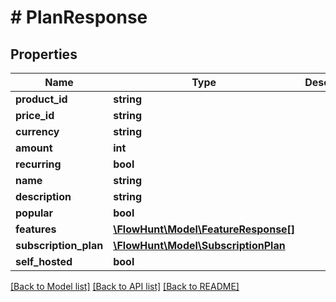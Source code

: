 # # PlanResponse

## Properties

Name | Type | Description | Notes
------------ | ------------- | ------------- | -------------
**product_id** | **string** |  |
**price_id** | **string** |  |
**currency** | **string** |  |
**amount** | **int** |  |
**recurring** | **bool** |  |
**name** | **string** |  |
**description** | **string** |  |
**popular** | **bool** |  |
**features** | [**\FlowHunt\Model\FeatureResponse[]**](FeatureResponse.md) |  |
**subscription_plan** | [**\FlowHunt\Model\SubscriptionPlan**](SubscriptionPlan.md) |  |
**self_hosted** | **bool** |  | [optional]

[[Back to Model list]](../../README.md#models) [[Back to API list]](../../README.md#endpoints) [[Back to README]](../../README.md)

